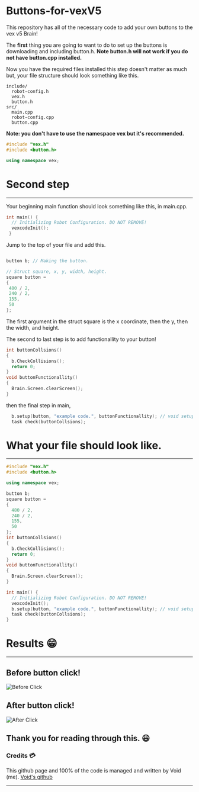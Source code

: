# Buttons-for-vexV5

This repository has all of the necessary code to add your own buttons to the vex v5 Brain!


The **first** thing you are going to want to do to set up the buttons is
downloading and including button.h. **Note button.h will not work if you do not have
button.cpp installed.**

Now you have the required files installed this step doesn't matter as much
but, your file structure should look something like this.
```
include/
  robot-config.h
  vex.h
  button.h
src/
  main.cpp
  robot-config.cpp
  button.cpp
```

**Note: you don't have to use the namespace vex but it's recommended.**
```cpp
#include "vex.h"
#include <button.h>

using namespace vex;
```

# Second step

---

Your beginning main function should look something like this, in main.cpp.
```cpp
int main() {
  // Initializing Robot Configuration. DO NOT REMOVE!
  vexcodeInit();
 }
 ```
 
 Jump to the top of your file and add this.
 ```cpp
 
button b; // Making the button.

// Struct square, x, y, width, height.
square button = 
{
  480 / 2,
  240 / 2,
  155,
  50
};

```

The first argument in the struct square is the x coordinate,
then the y, then the width, and height.

The second to last step is to add functionallity to your button!

```cpp
int buttonCollsions()
{
  b.CheckCollisions();
  return 0;
}
void buttonFunctionallity()
{
  Brain.Screen.clearScreen();
}
```

then the final step in main,
```cpp
  b.setup(button, "example code.", buttonFunctionallity); // void setup(square s, string text, void (*ptr)(void));
  task check(buttonCollsions);
```

# What your file should look like.

---

```cpp
#include "vex.h"
#include <button.h>

using namespace vex;

button b;
square button = 
{
  480 / 2,
  240 / 2,
  155,
  50
};
int buttonCollsions()
{
  b.CheckCollisions();
  return 0;
}
void buttonFunctionallity()
{
  Brain.Screen.clearScreen();
}

int main() {
  // Initializing Robot Configuration. DO NOT REMOVE!
  vexcodeInit();
  b.setup(button, "example code.", buttonFunctionallity); // void setup(square s, string text, void (*ptr)(void));
  task check(buttonCollsions);
}
```

# Results 😁

---

## Before button click!

![Before Click](https://user-images.githubusercontent.com/84548368/179364353-ae1f35a0-35fe-41b6-b6b3-d30c5a88a382.jpg)

## After button click!

![After Click](https://user-images.githubusercontent.com/84548368/179364362-744eea57-ebf9-480f-bbdf-d173f1135149.jpg)

## Thank you for reading through this. 😃

### Credits 💳
This github page and 100% of the code is managed and written by Void (me).
[Void's github](https://github.com/ItzVoidYT)

---
